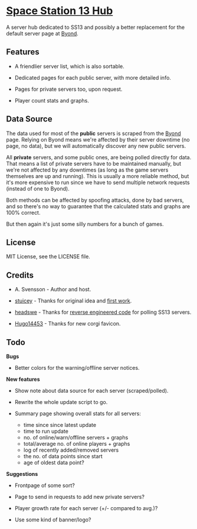 [Space Station 13 Hub](http://www.ss13.se/)
================================================================================

A server hub dedicated to SS13 and possibly a better replacement for the default
server page at [Byond](http://www.byond.com/games/exadv1/spacestation13).

Features
--------------------------------------------------------------------------------

- A friendlier server list, which is also sortable.

- Dedicated pages for each public server, with more detailed info.

- Pages for private servers too, upon request.

- Player count stats and graphs.

Data Source
--------------------------------------------------------------------------------
The data used for most of the **public** servers is scraped from the [Byond](http://www.byond.com/games/exadv1/spacestation13) page.
Relying on Byond means we're affected by their server downtime (no page, no data),
but we will automatically discover any new public servers.

All **private** servers, and some public ones, are being polled directly for data.
That means a list of private servers have to be maintained manually, but we're
not affected by any downtimes (as long as the game servers themselves are up
and running). This is usually a more reliable method, but it's more expensive to
run since we have to send multiple network requests (instead of one to Byond).

Both methods can be affected by spoofing attacks, done by bad servers, and so
there's no way to guarantee that the calculated stats and graphs are 100% correct.

But then again it's just some silly numbers for a bunch of games.



License
--------------------------------------------------------------------------------
MIT License, see the LICENSE file.

Credits
--------------------------------------------------------------------------------
- A. Svensson - Author and host.

- [stuicey](https://www.reddit.com/user/stuicey) - Thanks for original idea and [first work](https://www.reddit.com/r/SS13/comments/2p6znr/hub_population_data/).

- [headswe](https://www.reddit.com/user/headswe) - Thanks for [reverse engineered code](http://www.reddit.com/r/SS13/comments/31b5im/a_bunch_of_graphs_for_all_servers/cq11nld) for polling SS13 servers.

- [Hugo14453](https://github.com/Hugo14453) - Thanks for new corgi favicon.

Todo
--------------------------------------------------------------------------------

**Bugs**

- Better colors for the warning/offline server notices.

**New features**

- Show note about data source for each server (scraped/polled).

- Rewrite the whole update script to go.

- Summary page showing overall stats for all servers:
    - time since since latest update
    - time to run update
    - no. of online/warn/offline servers + graphs
    - total/average no. of online players + graphs
    - log of recently added/removed servers
    - the no. of data points since start
    - age of oldest data point?

**Suggestions**

- Frontpage of some sort?

- Page to send in requests to add new private servers?

- Player growth rate for each server (+/- compared to avg.)?

- Use some kind of banner/logo?

